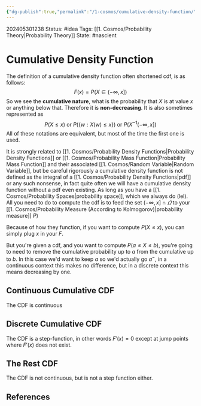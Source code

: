 ```yaml
---
{"dg-publish":true,"permalink":"/1-cosmos/cumulative-density-function/","created":"2024-08-31T23:47:13.956-04:00","updated":"2024-06-03T16:31:25.510-04:00"}
---
```


202405301238
Status: #idea
Tags: [[1. Cosmos/Probability Theory\|Probability Theory]]
State: #nascient
# Cumulative Density Function
The definition of a cumulative density function often shortened cdf, is as follows:
$$
F(x) = P(X\in(-\infty,x])
$$
So we see the **cumulative nature**, what is the probability that $X$ is at value $x$ or anything below that. Therefore it is **non-decreasing**.
It is also sometimes represented as 
$$
P(X\leq x) \text{ or } P(\{w: X(w) \leq x\}) \text{ or } P(X^{-1}(-\infty, x])
$$
All of these notations are equivalent, but most of the time the first one is used.

It is strongly related to [[1. Cosmos/Probability Density Functions\|Probability Density Functions]] or [[1. Cosmos/Probability Mass Function\|Probability Mass Function]] and their associated [[1. Cosmos/Random Variable\|Random Variable]], but be careful rigorously a cumulative density function is not defined as the integral of a [[1. Cosmos/Probability Density Functions\|pdf]] or any such nonsense, in fact quite often we will have a cumulative density function without a pdf even existing. As long as you have a [[1. Cosmos/Probability Spaces\|probability space]], which we always do (lel). All you need to do to compute the cdf is to feed the set $(-\infty,x]\cap \varOmega$ to your [[1. Cosmos/Probability Measure (According to Kolmogorov)\|probability measure]] $P$)

Because of how they function, if you want to compute $P(X \le x)$, you can simply plug $x$ in your $F$.

But you're given a cdf, and you want to compute $P(a \le X \le b)$, you're going to need to remove the cumulative probability up to $a$ from the cumulative up to $b$. In this case we'd want to keep $a$ so we'd actually go $a^-$, in a continuous context this makes no difference, but in a discrete context this means decreasing by one.

## Continuous Cumulative CDF
The CDF is continuous

## Discrete Cumulative CDF
The CDF is a step-function, in other words $F'(x)=0$ except at jump points where $F'(x)$ does not exist.

## The Rest CDF
The CDF is not continuous, but is not a step function either.
## References
